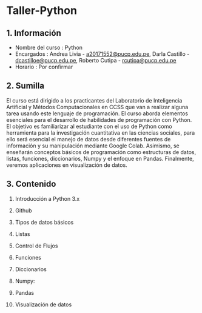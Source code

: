 # Taller-Python
## 1. Información
- Nombre del curso : Python
- Encargados : Andrea Livia - a20171552@pucp.edu.pe, Darla Castillo - dcastilloe@pucp.edu.pe,  Roberto Cutipa - rcutipa@pucp.edu.pe
- Horario : Por confirmar
## 2. Sumilla
El curso está dirigido a los practicantes del Laboratorio de Inteligencia Artificial y Métodos Computacionales en CCSS que van a realizar alguna tarea usando este lenguaje de programación. El curso aborda elementos esenciales para el desarrollo de habilidades de programación con Python. El objetivo es familiarizar al estudiante con el uso de Python como herramienta para la investigación cuantitativa en las ciencias sociales, para ello será esencial el manejo de datos desde diferentes fuentes de información y su manipulación mediante Google Colab. Asimismo, se enseñarán conceptos básicos de programación como estructuras de datos, listas, funciones, diccionarios, Numpy y el enfoque en Pandas. Finalmente, veremos aplicaciones en visualización de datos.

## 3. Contenido 
1.  Introducción a Python 3.x
2. Github
3. Tipos de datos básicos
4.  Listas

5. Control de Flujos
6. Funciones
7. Diccionarios

8. Numpy:

9. Pandas


10. Visualización de datos 


